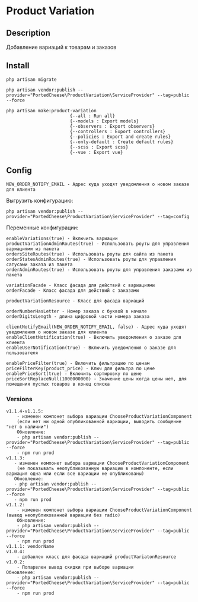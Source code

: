 # Product Variation

## Description

Добавление вариаций к товарам и заказов

## Install
    php artisan migrate
    
    php artisan vendor:publish --provider="PortedCheese\ProductVariation\ServiceProvider" --tag=public --force
    
    php artisan make:product-variation
                            {--all : Run all}
                            {--models : Export models}
                            {--observers : Export observers}
                            {--controllers : Export controllers}
                            {--policies : Export and create rules}
                            {--only-default : Create default rules}
                            {--scss : Export scss}
                            {--vue : Export vue}
                            
## Config
    
    NEW_ORDER_NOTIFY_EMAIL - Адрес куда уходят уведомления о новом заказе для клиента

Выгрузить конфигурацию:

    php artisan vendor:publish --provider="PortedCheese\ProductVariation\ServiceProvider" --tag=config
    
Переменные конфигурации:

    enableVariations(true) - Включить вариации
    productVariationAdminRoutes(true) - Использовать роуты для управления вариациями из пакета
    ordersSiteRoutes(true) - Использовать роуты для сайта из пакета
    orderStatesAdminRoutes(true) - Использовать роуты для управления сатусами заказа из пакета
    orderAdminRoutes(true) - Использовать роуты для управления заказами из пакета
    
    variationFacade - Класс фасада для действий с вариациями
    orderFacade - Класс фасада для действий с заказами
    
    productVariationResource - Класс для фасада вариаций
    
    orderNumberHasLetter - Номер заказа с буквой в начале
    orderDigitsLength - длина цифровой части номера заказа
    
    clientNotifyEmail(NEW_ORDER_NOTIFY_EMAIL, false) - Адрес куда уходят уведомления о новом заказе для клиента
    enableClientNotification(true) - Включить уведомления о заказе для клиента
    enableUserNotification(true) - Включить уведомления о заказе для пользователя
    
    enablePriceFilter(true) - Включить фильтрацию по ценам
    priceFilterKey(product_price) - Ключ для фильтра по цене
    enablePriceSort(true) - Включить сортировку по цене
    priceSortReplaceNull(1000000000) - Значение цены когда цены нет, для помещения пустых товаров в конец списка
    
    
### Versions
    v1.1.4-v1.1.5:
        - изменен компонет выбора вариации ChooseProductVariationComponent
        (если нет ни одной опубликованной вариации, выводить сообщение "нет в наличии")
        Обновление:
        - php artisan vendor:publish --provider="PortedCheese\ProductVariation\ServiceProvider" --tag=public --force
        - npm run prod
    v1.1.3:
       - изменен компонет выбора вариации ChooseProductVariationComponent 
        (не показывать неопубликованную вариацию в компоненте, если вариация одна или если все вариации не опубликованы)
       Обновление:
       - php artisan vendor:publish --provider="PortedCheese\ProductVariation\ServiceProvider" --tag=public --force
       - npm run prod
    v1.1.2: 
        - изменен компонет выбора вариации ChooseProductVariationComponent (вывод неопубликованной вариации без radio)
        Обновление:
        - php artisan vendor:publish --provider="PortedCheese\ProductVariation\ServiceProvider" --tag=public --force
        - npm run prod
    v1.1.1: vendorName
    v1.0.4:
        - добавлен класс для фасада вариаций productVariatonResource
    v1.0.2:
        - Попарвлен вывод скидки при выборе вариации
    Обновление:
        - php artisan vendor:publish --provider="PortedCheese\ProductVariation\ServiceProvider" --tag=public --force
        - npm run prod